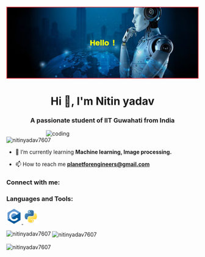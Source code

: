 ![logo](https://github.com/nitinyadav7607/nitinyadav7607/blob/main/banner.png)

<h1 align="center">Hi 👋, I'm Nitin yadav</h1>
<h3 align="center">A passionate student of IIT Guwahati from India</h3>

<img align="right" alt="coding" width="400" src="https://media2.giphy.com/media/qgQUggAC3Pfv687qPC/giphy.gif">

<p align="left"> <img src="https://komarev.com/ghpvc/?username=nitinyadav7607&label=Profile%20views&color=0e75b6&style=flat" alt="nitinyadav7607" /> </p>

- 🌱 I’m currently learning **Machine learning, Image processing.**

- 📫 How to reach me **planetforengineers@gmail.com** 

<h3 align="left">Connect with me:</h3>
<p align="left">
</p>

<h3 align="left">Languages and Tools:</h3>
<p align="left"> <a href="https://www.cprogramming.com/" target="_blank" rel="noreferrer"> <img src="https://raw.githubusercontent.com/devicons/devicon/master/icons/c/c-original.svg" alt="c" width="40" height="40"/> </a> <a href="https://www.python.org" target="_blank" rel="noreferrer"> <img src="https://raw.githubusercontent.com/devicons/devicon/master/icons/python/python-original.svg" alt="python" width="40" height="40"/> </a> </p>

<p><img align="left" src="https://github-readme-stats.vercel.app/api/top-langs?username=nitinyadav7607&show_icons=true&locale=en&layout=compact" alt="nitinyadav7607" /></p>

<p>&nbsp;<img align="center" src="https://github-readme-stats.vercel.app/api?username=nitinyadav7607&show_icons=true&locale=en" alt="nitinyadav7607" /></p>

<p><img align="center" src="https://github-readme-streak-stats.herokuapp.com/?user=nitinyadav7607&" alt="nitinyadav7607" /></p>
